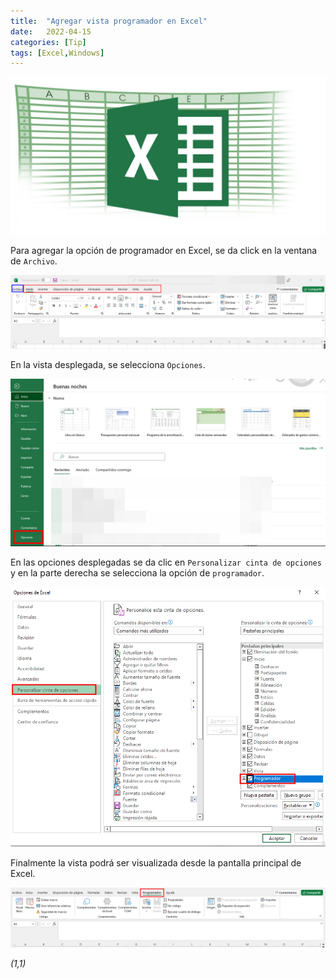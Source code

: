 ```yaml
---
title:  "Agregar vista programador en Excel"
date:   2022-04-15
categories: [Tip]
tags: [Excel,Windows]
---
```


![image](/genes/excel/descarga.jpeg)

Para agregar la opción de programador en Excel, se da click en la ventana de `Archivo`.

![image](/genes/excel/1.png)

En la vista desplegada, se selecciona `Opciones`.

![image](/genes/excel/2.png)

En las opciones desplegadas se da clic en `Personalizar cinta de opciones` y en la parte derecha se selecciona la opción de `programador`.

![image](/genes/excel/5.png)

Finalmente la vista podrá ser visualizada desde la pantalla principal de Excel. 

![image](/genes/excel/6.png)


<!-- CODIGOOOOOOOOOO -->
<!-- ``` ruby
def print_hi(name)
  puts "Hi, #{name}"
end
print_hi('Tom')
#=> prints 'Hi, Tom' to STDOUT.
``` -->

<!-- IMAGEN -->
*(1,1)*